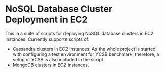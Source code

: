 NoSQL Database Cluster Deployment in EC2
================================

This ia a suite of scripts for deploying NoSQL database clusters in EC2 instances. Currently supports scripts of:

* Cassandra clusters in EC2 instances: As the whole project is started with configuring a test environment for YCSB benchmark, therefore, a setup of YCSB is also included in the script.
* MongoDB clusters in EC2 instances.
